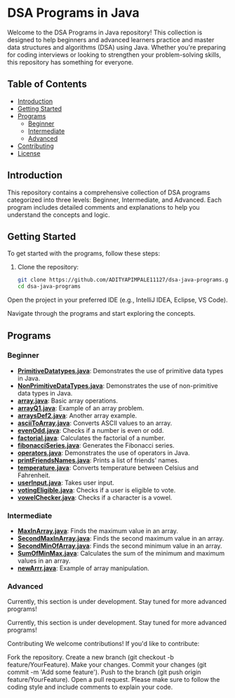 # DSA Programs in Java

Welcome to the DSA Programs in Java repository! This collection is designed to help beginners and advanced learners practice and master data structures and algorithms (DSA) using Java. Whether you're preparing for coding interviews or looking to strengthen your problem-solving skills, this repository has something for everyone.

## Table of Contents

- [Introduction](#introduction)
- [Getting Started](#getting-started)
- [Programs](#programs)
  - [Beginner](#beginner)
  - [Intermediate](#intermediate)
  - [Advanced](#advanced)
- [Contributing](#contributing)
- [License](#license)

## Introduction

This repository contains a comprehensive collection of DSA programs categorized into three levels: Beginner, Intermediate, and Advanced. Each program includes detailed comments and explanations to help you understand the concepts and logic.

## Getting Started

To get started with the programs, follow these steps:

1. Clone the repository:
   ```bash
   git clone https://github.com/ADITYAPIMPALE11127/dsa-java-programs.git
   cd dsa-java-programs
Open the project in your preferred IDE (e.g., IntelliJ IDEA, Eclipse, VS Code).

Navigate through the programs and start exploring the concepts.

## Programs

### Beginner

- **[PrimitiveDatatypes.java](https://github.com/ADITYAPIMPALE11127/JAVA-DSA-PRACTICE-2024/blob/master/NonPrimitiveDataTypes.java)**: Demonstrates the use of primitive data types in Java.
- **[NonPrimitiveDataTypes.java](https://github.com/ADITYAPIMPALE11127/dsa-java-programs/blob/main/NonPrimitiveDataTypes.java)**: Demonstrates the use of non-primitive data types in Java.
- **[array.java](https://github.com/ADITYAPIMPALE11127/dsa-java-programs/blob/main/array.java)**: Basic array operations.
- **[arrayQ1.java](https://github.com/ADITYAPIMPALE11127/dsa-java-programs/blob/main/arrayQ1.java)**: Example of an array problem.
- **[arraysDef2.java](https://github.com/ADITYAPIMPALE11127/dsa-java-programs/blob/main/arraysDef2.java)**: Another array example.
- **[asciiToArray.java](https://github.com/ADITYAPIMPALE11127/dsa-java-programs/blob/main/asciiToArray.java)**: Converts ASCII values to an array.
- **[evenOdd.java](https://github.com/ADITYAPIMPALE11127/dsa-java-programs/blob/main/evenOdd.java)**: Checks if a number is even or odd.
- **[factorial.java](https://github.com/ADITYAPIMPALE11127/dsa-java-programs/blob/main/factorial.java)**: Calculates the factorial of a number.
- **[fibonacciSeries.java](https://github.com/ADITYAPIMPALE11127/dsa-java-programs/blob/main/fibonacciSeries.java)**: Generates the Fibonacci series.
- **[operators.java](https://github.com/ADITYAPIMPALE11127/dsa-java-programs/blob/main/operators.java)**: Demonstrates the use of operators in Java.
- **[printFriendsNames.java](https://github.com/ADITYAPIMPALE11127/dsa-java-programs/blob/main/printFriendsNames.java)**: Prints a list of friends' names.
- **[temperature.java](https://github.com/ADITYAPIMPALE11127/dsa-java-programs/blob/main/temperature.java)**: Converts temperature between Celsius and Fahrenheit.
- **[userInput.java](https://github.com/ADITYAPIMPALE11127/dsa-java-programs/blob/main/userInput.java)**: Takes user input.
- **[votingEligible.java](https://github.com/ADITYAPIMPALE11127/dsa-java-programs/blob/main/votingEligible.java)**: Checks if a user is eligible to vote.
- **[vowelChecker.java](https://github.com/ADITYAPIMPALE11127/dsa-java-programs/blob/main/vowelChecker.java)**: Checks if a character is a vowel.

### Intermediate

- **[MaxInArray.java](https://github.com/ADITYAPIMPALE11127/dsa-java-programs/blob/main/MaxInArray.java)**: Finds the maximum value in an array.
- **[SecondMaxInArray.java](https://github.com/ADITYAPIMPALE11127/dsa-java-programs/blob/main/SecondMaxInArray.java)**: Finds the second maximum value in an array.
- **[SecondMinOfArray.java](https://github.com/ADITYAPIMPALE11127/dsa-java-programs/blob/main/SecondMinOfArray.java)**: Finds the second minimum value in an array.
- **[SumOfMinMax.java](https://github.com/ADITYAPIMPALE11127/dsa-java-programs/blob/main/SumOfMinMax.java)**: Calculates the sum of the minimum and maximum values in an array.
- **[newArrr.java](https://github.com/ADITYAPIMPALE11127/dsa-java-programs/blob/main/newArrr.java)**: Example of array manipulation.

### Advanced

Currently, this section is under development. Stay tuned for more advanced programs!


Currently, this section is under development. Stay tuned for more advanced programs!


Contributing
We welcome contributions! If you'd like to contribute:

Fork the repository.
Create a new branch (git checkout -b feature/YourFeature).
Make your changes.
Commit your changes (git commit -m 'Add some feature').
Push to the branch (git push origin feature/YourFeature).
Open a pull request.
Please make sure to follow the coding style and include comments to explain your code.
